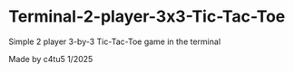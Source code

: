 # Terminal-2-player-3x3-Tic-Tac-Toe
Simple 2 player 3-by-3 Tic-Tac-Toe game in the terminal

Made by c4tu5 1/2025
